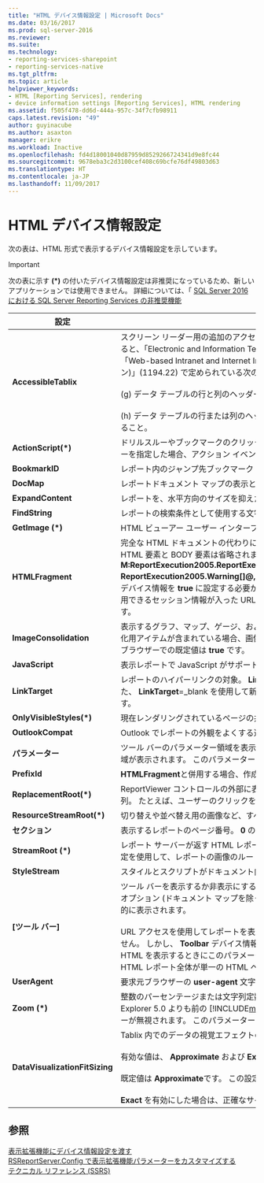 ```yaml
---
title: "HTML デバイス情報設定 | Microsoft Docs"
ms.date: 03/16/2017
ms.prod: sql-server-2016
ms.reviewer: 
ms.suite: 
ms.technology:
- reporting-services-sharepoint
- reporting-services-native
ms.tgt_pltfrm: 
ms.topic: article
helpviewer_keywords:
- HTML [Reporting Services], rendering
- device information settings [Reporting Services], HTML rendering
ms.assetid: f505f478-dd6d-444a-957c-34f7cfb98911
caps.latest.revision: "49"
author: guyinacube
ms.author: asaxton
manager: erikre
ms.workload: Inactive
ms.openlocfilehash: fd4d18001040d87959d8529266724341d9e8fc44
ms.sourcegitcommit: 9678eba3c2d3100cef408c69bcfe76df49803d63
ms.translationtype: HT
ms.contentlocale: ja-JP
ms.lasthandoff: 11/09/2017
---
```

# <a name="html-device-information-settings"></a>HTML デバイス情報設定
次の表は、HTML 形式で表示するデバイス情報設定を示しています。  
  
> [!IMPORTANT]  
>  次の表に示す **(\*)** の付いたデバイス情報設定は非推奨になっているため、新しいアプリケーションでは使用できません。 詳細については、「 [SQL Server 2016 における SQL Server Reporting Services の非推奨機能](../reporting-services/deprecated-features-in-sql-server-reporting-services-ssrs.md)   
  
|設定|値|  
|-------------|-----------|  
|**AccessibleTablix**|スクリーン リーダー用の追加のアクセシビリティ メタデータを使用して表示するかどうかを示します。 追加のアクセシビリティ メタデータを使用すると、「Electronic and Information Technology Accessibility Standards (電子/情報技術アクセシビリティ基準)」(Section 508 (第 508 条)) の「Web-based Intranet and Internet Information and Applications (Web ベースのイントラネットとインターネットの情報およびアプリケーション)」(1194.22) で定められている次の技術標準に準拠したレポートを表示できます。<br /><br /> (g) データ テーブルの行と列のヘッダーは、識別できるようにすること。<br /><br /> (h) データ テーブルの行または列のヘッダーの論理階層が 2 階層以上になる場合は、マークアップを使用してデータ セルとヘッダー セルを関連付けること。|  
|**ActionScript(\*)**|ドリルスルーやブックマークのクリックなどのアクション イベントが発生したときに使用する JavaScript 関数の名前を指定します。 このパラメーターを指定した場合、アクション イベントが発生すると、サーバーへのポストバックを行う代わりに、名前付き JavaScript 関数がトリガーされます。|  
|**BookmarkID**|レポート内のジャンプ先ブックマーク ID。|  
|**DocMap**|レポートドキュメント マップの表示と非表示を切り替えます。 このパラメーターの既定値は **true**です。|  
|**ExpandContent**|レポートを、水平方向のサイズを抑えたテーブル構造に収めるかどうかを示します。|  
|**FindString**|レポートの検索条件として使用する文字列。 このパラメーターの既定値は、空文字列です。|  
|**GetImage (\*)**|HTML ビューアー ユーザー インターフェイス用の特定のアイコンを取得します。|  
|**HTMLFragment**|完全な HTML ドキュメントの代わりに HTML 断片を作成するかどうかを示します。 HTML 断片には TABLE 要素のレポート コンテンツが含まれ、HTML 要素と BODY 要素は省略されます。 既定値は **false**です。 SOAP API の **M:ReportExecution2005.ReportExecutionService.Render(System.String,System.String,System.String@,System.String@,System.String@, ReportExecution2005.Warning[]@,System.String[]@)** メソッドを使用して HTML で表示する場合は、画像を含むレポートを表示する際に、このデバイス情報を **true** に設定する必要があります。 **HTMLFragment** プロパティを **true** にして SOAP を使用して表示すると、画像の正しい要求に使用できるセッション情報が入った URL が作成されます。 画像はレポート サーバー データベースのアップロードされたリソースである必要があります。|  
|**ImageConsolidation**|表示するグラフ、マップ、ゲージ、およびインジケーターの画像を 1 つの大きな画像に結合するかどうかを示します。 レポートに多数のデータ視覚化用アイテムが含まれている場合、画像を結合することで、クライアント ブラウザーでのレポートのパフォーマンスが向上します。 最近のほとんどのブラウザーでの既定値は **true** です。|  
|**JavaScript**|表示レポートで JavaScript がサポートされるかどうかを示します。 既定値は **true**です。|  
|**LinkTarget**|レポートのハイパーリンクの対象。 **LinkTarget**=*window_name*のようにウィンドウ名を指定して、ウィンドウまたはフレームを対象にできます。また、 **LinkTarget**=_blank を使用して新しいウィンドウを対象にすることもできます。 他に有効な対象名には、_self、_parent、および _top があります。|  
|**OnlyVisibleStyles(\*)**|現在レンダリングされているページの共有スタイルのみが生成されることを示します。|  
|**OutlookCompat**|Outlook でレポートの外観をよくする追加のメタデータを使用して表示するかどうかを示します。 それ以外の場合、既定値は **false**です。|  
|**パラメーター**|ツール バーのパラメーター領域を表示するか非表示にするかを示します。 このパラメーターの値を **true**に設定すると、ツール バーのパラメーター領域が表示されます。 このパラメーターの既定値は **true**です。|  
|**PrefixId**|**HTMLFragment**と併用する場合、作成された HTML フラグメントのすべての **ID** 属性に指定したプレフィックスを追加します。|  
|**ReplacementRoot(\*)**|ReportViewer コントロールの外部に表示する場合、レポートのすべてのドリルスルー、トグル、およびブックマークのリンクの先頭に追加する文字列。 たとえば、ユーザーのクリックをカスタム ページにリダイレクトするために使用されます。|  
|**ResourceStreamRoot(\*)**|切り替えや並べ替え用の画像など、すべての画像リソースの URL の先頭に追加する文字列。|  
|**セクション**|表示するレポートのページ番号。 **0** の値は、レポートのすべてのセクションが表示されることを示します。 既定値は **1**です。|  
|**StreamRoot (\*)**|レポート サーバーが返す HTML レポートで IMG 要素の **src** 属性の値の前に付けるパス。 既定では、レポート サーバーがパスを提供します。 この設定を使用して、レポートの画像のルート パスを指定できます (たとえば、**http://\<サーバー名>/resources/companyimages**)。|  
|**StyleStream**|スタイルとスクリプトがドキュメント内ではなく、異なるストリームとして作成されるかどうかを示します。 既定値は **false**です。|  
|**[ツール バー]**|ツール バーを表示するか非表示にするかを示します。 このパラメーターの既定値は **true**です。 このパラメーターの値が **false**である場合は、残りのオプション (ドキュメント マップを除く) すべてが無視されます。 このパラメーターを省略すると、サポートされている表示形式でツール バーが自動的に表示されます。<br /><br /> URL アクセスを使用してレポートを表示すると、レポート ビューアー ツール バーが表示されます。 ツール バーは SOAP API によっては表示されません。 しかし、 **Toolbar** デバイス情報設定は、SOAP の **Render** メソッドを使用したときにレポートの表示に反映されます。 SOAP を使用して HTML を表示するときにこのパラメーターの値が **true** である場合、レポートの最初のセクションのみが表示されます。 値が **false**である場合、HTML レポート全体が単一の HTML ページとして表示されます。|  
|**UserAgent**|要求元ブラウザーの **user-agent** 文字列。HTTP 要求に含まれています。|  
|**Zoom (\*)**|整数のパーセンテージまたは文字列定数としてのレポート ズーム値。 標準的な文字列値には **Page Width** と **Whole Page**などがあります。 Internet Explorer 5.0 よりも前の [!INCLUDE[msCoName](../includes/msconame-md.md)] Internet Explorer および[!INCLUDE[msCoName](../includes/msconame-md.md)] 以外のすべてのブラウザーでは、このパラメーターが無視されます。 このパラメーターの既定値は **100**です。|  
|**DataVisualizationFitSizing**|Tablix 内でのデータの視覚エフェクトの調整動作を示します。 これには、グラフ、ゲージ、およびマップが含まれます。<br /><br /> 有効な値は、 **Approximate** および **Exact**です。<br /><br /> 既定値は **Approximate**です。 この設定を **rsreportserver.config** ファイルから削除すると、既定の動作は **Exact**になります。<br /><br /> **Exact** を有効にした場合は、正確なサイズを特定する処理に時間がかかることがあるため、パフォーマンスに影響する可能性があります。|  
  
## <a name="see-also"></a>参照  
 [表示拡張機能にデバイス情報設定を渡す](../reporting-services/report-server-web-service/net-framework/passing-device-information-settings-to-rendering-extensions.md)   
 [RSReportServer.Config で表示拡張機能パラメーターをカスタマイズする](../reporting-services/customize-rendering-extension-parameters-in-rsreportserver-config.md)   
 [テクニカル リファレンス &#40;SSRS&#41;](../reporting-services/technical-reference-ssrs.md)  
  
  
